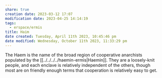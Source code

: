 ```yaml
---
share: true
creation date: 2023-03-12 17:07
modification date: 2023-04-25 14:14:19
tags:
  - erspace/ermis
title: Haim
date created: Tuesday, April 11th 2023, 10:45:46 pm
date modified: Wednesday, October 11th 2023, 11:33:29 pm
---
```


The Haem is the name of the broad region of cooperative anarchists populated by the [[../../../../haemin-ermis|Haemin]]. They are a  loosely-knit people, and each enclave is relatively independent of the others, though most are on friendly enough terms that cooperation is relatively easy to get. 

